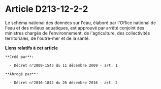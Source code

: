 # Article D213-12-2-2

Le schéma national des données sur l'eau, élaboré par l'Office national de l'eau et des milieux aquatiques, est approuvé par
arrêté conjoint des ministres chargés de l'environnement, de l'agriculture, des collectivités territoriales, de l'outre-mer
et de la santé.

**Liens relatifs à cet article**

	**Créé par**:

	  - Décret n°2009-1543 du 11 décembre 2009 - art. 1

	**Abrogé par**:

	  - Décret n°2016-1842 du 26 décembre 2016 - art. 2
